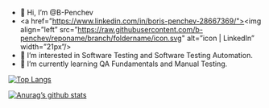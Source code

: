 - 👋 Hi, I’m @B-Penchev
- <a href=”https://www.linkedin.com/in/boris-penchev-28667369/"><img align=”left” src=”https://raw.githubusercontent.com/b-penchev/reponame/branch/foldername/icon.svg" alt=”icon | LinkedIn” width=”21px”/></a>
- 👀 I’m interested in Software Testing and Software Testing Automation.
- 🌱 I’m currently learning QA Fundamentals and Manual Testing.

[![Top Langs](https://github-readme-stats.vercel.app/api/top-langs/?username=yushi1007&layout=compact)](https://github.com/yushi1007)
<!---
B-Penchev/B-Penchev is a ✨ special ✨ repository because its `README.md` (this file) appears on your GitHub profile.
You can click the Preview link to take a look at your changes.
--->
[![Anurag’s github stats](https://github-readme-stats.vercel.app/api?username=yushi1007)](https://github.com/yushi1007)

